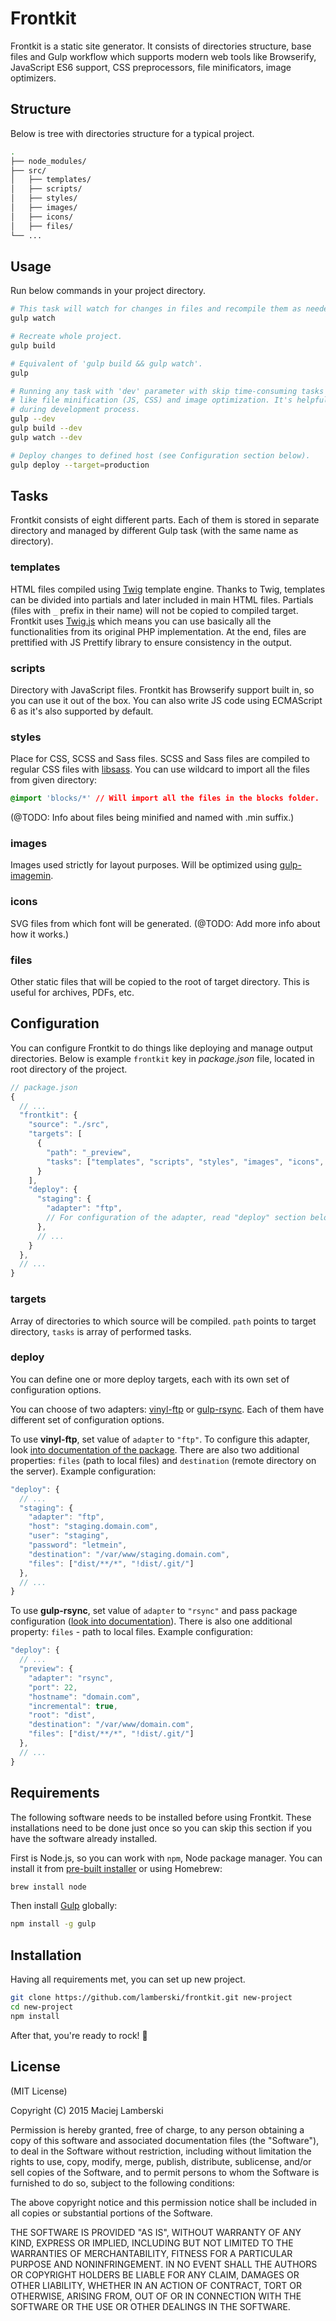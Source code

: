 # Frontkit

Frontkit is a static site generator. It consists of directories structure, base files and Gulp workflow which supports modern web tools like Browserify, JavaScript ES6 support, CSS preprocessors, file minificators, image optimizers.

## Structure

Below is tree with directories structure for a typical project.

```bash
.
├── node_modules/
├── src/
│   ├── templates/
│   ├── scripts/
│   ├── styles/
│   ├── images/
│   ├── icons/
│   ├── files/
└── ...
```

## Usage

Run below commands in your project directory.

```bash
# This task will watch for changes in files and recompile them as needed.
gulp watch

# Recreate whole project.
gulp build

# Equivalent of 'gulp build && gulp watch'.
gulp

# Running any task with 'dev' parameter with skip time-consuming tasks
# like file minification (JS, CSS) and image optimization. It's helpful
# during development process.
gulp --dev
gulp build --dev
gulp watch --dev

# Deploy changes to defined host (see Configuration section below).
gulp deploy --target=production
```

## Tasks

Frontkit consists of eight different parts. Each of them is stored in separate directory and managed by different Gulp task (with the same name as directory).

### templates

HTML files compiled using [Twig](http://twig.sensiolabs.org) template engine. Thanks to Twig, templates can be divided into partials and later included in main HTML files. Partials (files with `_` prefix in their name) will not be copied to compiled target. Frontkit uses [Twig.js](https://github.com/justjohn/twig.js) which means you can use basically all the functionalities from its original PHP implementation. At the end, files are prettified with JS Prettify library to ensure consistency in the output.

### scripts

Directory with JavaScript files. Frontkit has Browserify support built in, so you can use it out of the box. You can also write JS code using ECMAScript 6 as it's also supported by default.

### styles

Place for CSS, SCSS and Sass files. SCSS and Sass files are compiled to regular CSS files with [libsass](https://github.com/sass/node-sass). You can use wildcard to import all the files from given directory:

```css
@import 'blocks/*' // Will import all the files in the blocks folder.
```

(@TODO: Info about files being minified and named with .min suffix.)

### images

Images used strictly for layout purposes. Will be optimized using [gulp-imagemin](https://github.com/sindresorhus/gulp-imagemin).

### icons

SVG files from which font will be generated. (@TODO: Add more info about how it works.)

### files

Other static files that will be copied to the root of target directory. This is useful for archives, PDFs, etc.

## Configuration

You can configure Frontkit to do things like deploying and manage output directories. Below is example `frontkit` key in _package.json_ file, located in root directory of the project.

```javascript
// package.json
{
  // ...
  "frontkit": {
    "source": "./src",
    "targets": [
      {
        "path": "_preview",
        "tasks": ["templates", "scripts", "styles", "images", "icons", "files"]
      }
    ],
    "deploy": {
      "staging": {
        "adapter": "ftp",
        // For configuration of the adapter, read "deploy" section below.
      },
      // ...
    }
  },
  // ...
}
```

### targets

Array of directories to which source will be compiled. `path` points to target directory, `tasks` is array of performed tasks.

### deploy

You can define one or more deploy targets, each with its own set of configuration options.

You can choose of two adapters: [vinyl-ftp](https://github.com/morris/vinyl-ftp) or [gulp-rsync](https://github.com/jerrysu/gulp-rsync). Each of them have different set of configuration options.

To use **vinyl-ftp**, set value of `adapter` to `"ftp"`. To configure this adapter, look [into documentation of the package](https://github.com/morris/vinyl-ftp#ftpcreate-config-). There are also two additional properties: `files` (path to local files) and `destination` (remote directory on the server). Example configuration:

```javascript
"deploy": {
  // ...
  "staging": {
    "adapter": "ftp",
    "host": "staging.domain.com",
    "user": "staging",
    "password": "letmein",
    "destination": "/var/www/staging.domain.com",
    "files": ["dist/**/*", "!dist/.git/"]
  },
  // ...
}
```

To use **gulp-rsync**, set value of `adapter` to `"rsync"` and pass package configuration ([look into documentation](https://github.com/jerrysu/gulp-rsync#rsyncoptions)). There is also one additional property: `files` - path to local files. Example configuration:

```javascript
"deploy": {
  // ...
  "preview": {
    "adapter": "rsync",
    "port": 22,
    "hostname": "domain.com",
    "incremental": true,
    "root": "dist",
    "destination": "/var/www/domain.com",
    "files": ["dist/**/*", "!dist/.git/"]
  },
  // ...
}
```

## Requirements

The following software needs to be installed before using Frontkit. These installations need to be done just once so you can skip this section if you have the software already installed.

First is Node.js, so you can work with `npm`, Node package manager. You can install it from [pre-built installer](http://nodejs.org) or using Homebrew:

```bash
brew install node
```

Then install [Gulp](http://gulpjs.com) globally:

```bash
npm install -g gulp
```

## Installation

Having all requirements met, you can set up new project.

```bash
git clone https://github.com/lamberski/frontkit.git new-project
cd new-project
npm install
```

After that, you're ready to rock! :metal:

## License

(MIT License)

Copyright (C) 2015 Maciej Lamberski

Permission is hereby granted, free of charge, to any person obtaining a copy of this software and associated documentation files (the "Software"), to deal in the Software without restriction, including without limitation the rights to use, copy, modify, merge, publish, distribute, sublicense, and/or sell copies of the Software, and to permit persons to whom the Software is furnished to do so, subject to the following conditions:

The above copyright notice and this permission notice shall be included in all copies or substantial portions of the Software.

THE SOFTWARE IS PROVIDED "AS IS", WITHOUT WARRANTY OF ANY KIND, EXPRESS OR IMPLIED, INCLUDING BUT NOT LIMITED TO THE WARRANTIES OF MERCHANTABILITY, FITNESS FOR A PARTICULAR PURPOSE AND NONINFRINGEMENT. IN NO EVENT SHALL THE AUTHORS OR COPYRIGHT HOLDERS BE LIABLE FOR ANY CLAIM, DAMAGES OR OTHER LIABILITY, WHETHER IN AN ACTION OF CONTRACT, TORT OR OTHERWISE, ARISING FROM, OUT OF OR IN CONNECTION WITH THE SOFTWARE OR THE USE OR OTHER DEALINGS IN THE SOFTWARE.
